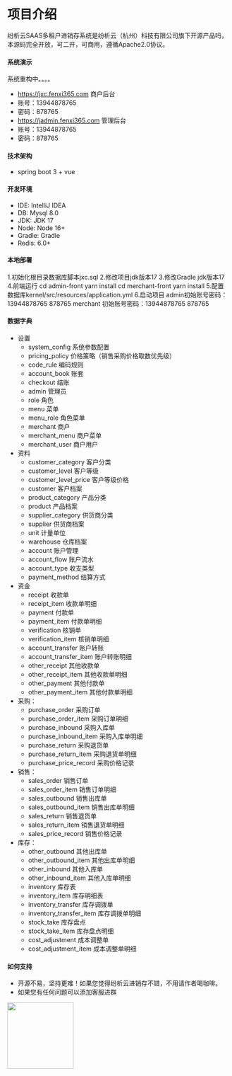 # 项目介绍
纷析云SAAS多租户进销存系统是纷析云（杭州）科技有限公司旗下开源产品吗，本源码完全开放，可二开，可商用，遵循Apache2.0协议。


#### 系统演示
系统重构中。。。。

- https://jxc.fenxi365.com  商户后台
- 账号：13944878765
- 密码：878765
- https://jadmin.fenxi365.com  管理后台
- 账号：13944878765
- 密码：878765

#### 技术架构

- spring boot 3 + vue

#### 开发环境

- IDE: IntelliJ IDEA
- DB: Mysql 8.0
- JDK: JDK 17
- Node: Node 16+
- Gradle: Gradle
- Redis: 6.0+

#### 本地部署
1.初始化根目录数据库脚本jxc.sql
2.修改项目jdk版本17
3.修改Gradle jdk版本17
4.前端运行
cd admin-front  yarn install
cd merchant-front  yarn install
5.配置数据库kernel/src/resources/application.yml
6.启动项目 
admin初始账号密码：13944878765 878765
merchant 初始账号密码：13944878765 878765

#### 数据字典
- 设置
  - system_config               系统参数配置 
  - pricing_policy              价格策略（销售采购价格取数优先级）
  - code_rule                   编码规则
  - account_book                账套
  - checkout                    结账
  - admin                       管理员
  - role                        角色
  - menu                        菜单
  - menu_role                   角色菜单
  - merchant                    商户
  - merchant_menu               商户菜单
  - merchant_user               商户用户
- 资料
  - customer_category           客户分类
  - customer_level              客户等级
  - customer_level_price        客户等级价格
  - customer                    客户档案
  - product_category            产品分类
  - product                     产品档案
  - supplier_category           供货商分类
  - supplier                    供货商档案
  - unit                        计量单位
  - warehouse                   仓库档案
  - account                     账户管理
  - account_flow                账户流水
  - account_type                收支类型
  - payment_method              结算方式
- 资金
  - receipt                    收款单
  - receipt_item               收款单明细
  - payment                    付款单
  - payment_item               付款单明细
  - verification               核销单
  - verification_item          核销单明细
  - account_transfer           账户转账
  - account_transfer_item      账户转账明细
  - other_receipt              其他收款单
  - other_receipt_item         其他收款单明细
  - other_payment              其他付款单
  - other_payment_item         其他付款单明细
- 采购：
  - purchase_order              采购订单
  - purchase_order_item         采购订单明细
  - purchase_inbound            采购入库单
  - purchase_inbound_item       采购入库单明细
  - purchase_return             采购退货单
  - purchase_return_item        采购退货单明细
  - purchase_price_record       采购价格记录
- 销售：
  - sales_order                 销售订单
  - sales_order_item            销售订单明细
  - sales_outbound              销售出库单
  - sales_outbound_item         销售出库单明细
  - sales_return                销售退货单
  - sales_return_item           销售退货单明细
  - sales_price_record          销售价格记录
- 库存：
  - other_outbound              其他出库单
  - other_outbound_item         其他出库单明细
  - other_inbound               其他入库单
  - other_inbound_item          其他入库单明细
  - inventory                   库存表
  - inventory_item              库存明细表
  - inventory_transfer          库存调拨单
  - inventory_transfer_item     库存调拨单明细
  - stock_take                  库存盘点
  - stock_take_item             库存盘点明细
  - cost_adjustment             成本调整单
  - cost_adjustment_item        成本调整单明细


#### 如何支持
- 开源不易，坚持更难！如果您觉得纷析云进销存不错，不用请作者喝咖啡。
- 如果您有任何问题可以添加客服进群
<img src="https://f3.fenxi365.com/api/assets/logo/4d6614c2-4384-487f-ba73-d8a4439f2033.png" height="150px" width="150px"/>

